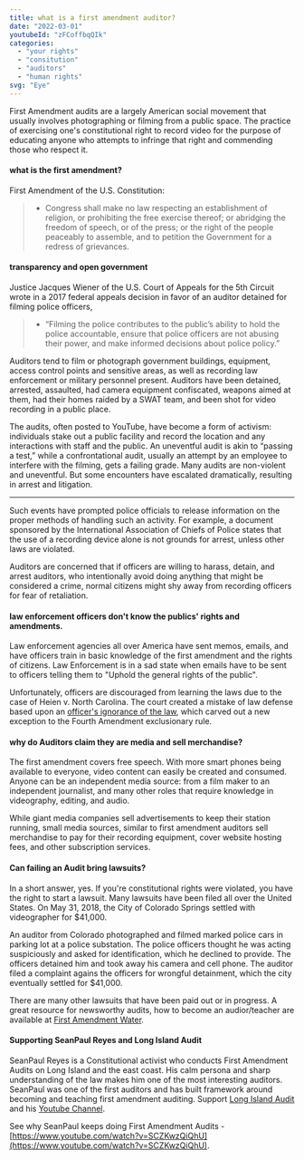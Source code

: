 ```yaml
---
title: what is a first amendment auditor?
date: "2022-03-01"
youtubeId: "zFCoffbqQIk"
categories: 
  - "your rights"
  - "consitution"
  - "auditors"
  - "human rights"
svg: "Eye"
---
```


First Amendment audits are a largely American social movement that usually involves photographing or filming from a public space. The practice of exercising one's constitutional right to record video for the purpose of educating anyone who attempts to infringe that right and commending those who respect it.

#### what is the first amendment?

First Amendment of the U.S. Constitution: 

> * Congress shall make no law respecting an establishment of religion, or prohibiting the free exercise thereof; or abridging the freedom of speech, or of the press; or the right of the people peaceably to assemble, and to petition the Government for a redress of grievances.

#### transparency and open government

Justice Jacques Wiener of the U.S. Court of Appeals for the 5th Circuit wrote in a 2017 federal appeals decision in favor of an auditor detained for filming police officers, 

> * “Filming the police contributes to the public’s ability to hold the police accountable, ensure that police officers are not abusing their power, and make informed decisions about police policy.”

Auditors tend to film or photograph government buildings, equipment, access control points and sensitive areas, as well as recording law enforcement or military personnel present. Auditors have been detained, arrested, assaulted, had camera equipment confiscated, weapons aimed at them, had their homes raided by a SWAT team, and been shot for video recording in a public place. 

The audits, often posted to YouTube, have become a form of activism: individuals stake out a public facility and record the location and any interactions with staff and the public. An uneventful audit is akin to “passing a test,” while a confrontational audit, usually an attempt by an employee to interfere with the filming, gets a failing grade. Many audits are non-violent and uneventful. But some encounters have escalated dramatically, resulting in arrest and litigation.

---

Such events have prompted police officials to release information on the proper methods of handling such an activity. For example, a document sponsored by the International Association of Chiefs of Police states that the use of a recording device alone is not grounds for arrest, unless other laws are violated.

Auditors are concerned that if officers are willing to harass, detain, and arrest auditors, who intentionally avoid doing anything that might be considered a crime, normal citizens might shy away from recording officers for fear of retaliation. 


#### law enforcement officers don't know the publics' rights and amendments.

Law enforcement agencies all over America have sent memos, emails, and have officers train in basic knowledge of the first amendment and the rights of citizens.  Law Enforcement is in a sad state when emails have to be sent to officers telling them to "Uphold the general rights of the public".

Unfortunately, officers are discouraged from learning the laws due to the case of Heien v. North Carolina.  The court created a mistake of law defense based upon an [officer's ignorance of the law](/resources/officers-donot-have-to-know-law), which carved out a new exception to the Fourth Amendment exclusionary rule.


#### why do Auditors claim they are media and sell merchandise?

The first amendment covers free speech.  With more smart phones being available to everyone, video content can easily be created and consumed.  Anyone can be an independent media source: from a film maker to an independent journalist, and many other roles that require knowledge in videography, editing, and audio.  

While giant media companies sell advertisements to keep their station running, small media sources, similar to first amendment auditors sell merchandise to pay for their recording equipment, cover website hosting fees, and other subscription services.

#### Can failing an Audit bring lawsuits?

In a short answer, yes.  If you're constitutional rights were violated, you have the right to start a lawsuit.  Many lawsuits have been filed all over the United States.  On May 31, 2018, the City of Colorado Springs settled with videographer for $41,000.

An auditor from Colorado photographed and filmed marked police cars in parking lot at a police substation. The police officers thought he was acting suspiciously and asked for identification, which he declined to provide. The officers detained him and took away his camera and cell phone. The auditor filed a complaint agains the officers for wrongful detainment, which the city eventually settled for $41,000.

There are many other lawsuits that have been paid out or in progress.  A great resource for newsworthy audits, how to become an audior/teacher are available at [First Amendment Water](https://firstamendmentwatch.org/teaching-the-first-amendment/).


#### Supporting SeanPaul Reyes and Long Island Audit

SeanPaul Reyes is a Constitutional activist who conducts First Amendment Audits on Long Island and the east coast.  His calm persona and sharp understanding of the law makes him one of the most interesting auditors.  SeanPaul was one of the first auditors and has built framework around becoming and teaching first amendment auditing.  Support [Long Island Audit](https://longislandaudit.com/) and his [Youtube Channel](https://www.youtube.com/channel/UCe1IA5kmY578O_Qo7Skr-TQ).

See why SeanPaul keeps doing First Amendment Audits - [https://www.youtube.com/watch?v=SCZKwzQiQhU](https://www.youtube.com/watch?v=SCZKwzQiQhU).

